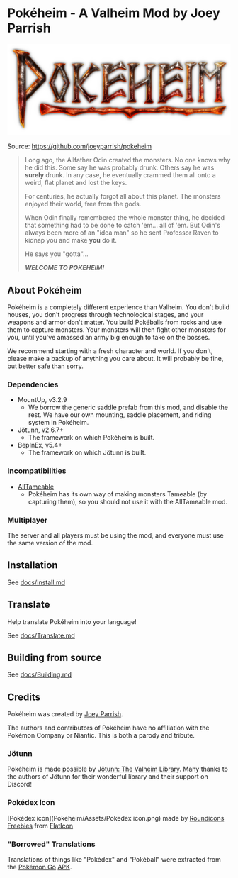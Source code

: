 # Pokéheim - A Valheim Mod by Joey Parrish

![Pokéheim Logo](Pokeheim/Assets/Logo.png)

Source: https://github.com/joeyparrish/pokeheim

> Long ago, the Allfather Odin created the monsters.  No one knows why he did
> this.  Some say he was probably drunk.  Others say he was **surely** drunk.
> In any case, he eventually crammed them all onto a weird, flat planet and
> lost the keys.
>
> For centuries, he actually forgot all about this planet.  The monsters
> enjoyed their world, free from the gods.
>
> When Odin finally remembered the whole monster thing, he decided that
> something had to be done to catch 'em...  all of 'em.  But Odin's always been
> more of an "idea man" so he sent Professor Raven to kidnap you and make
> **you** do it.
>
> He says you "gotta"...
>
> **_WELCOME TO POKEHEIM!_**


## About Pokéheim

Pokéheim is a completely different experience than Valheim.  You don't build
houses, you don't progress through technological stages, and your weapons and
armor don't matter.  You build Pokéballs from rocks and use them to capture
monsters.  Your monsters will then fight other monsters for you, until you've
amassed an army big enough to take on the bosses.

We recommend starting with a fresh character and world.  If you don't, please
make a backup of anything you care about.  It will probably be fine, but better
safe than sorry.


### Dependencies

 - MountUp, v3.2.9
   - We borrow the generic saddle prefab from this mod, and disable the rest.
     We have our own mounting, saddle placement, and riding system in Pokéheim.
 - Jötunn, v2.6.7+
   - The framework on which Pokéheim is built.
 - BepInEx, v5.4+
   - The framework on which Jötunn is built.


### Incompatibilities

 - [AllTameable](https://www.nexusmods.com/valheim/mods/478)
   - Pokéheim has its own way of making monsters Tameable (by capturing them),
     so you should not use it with the AllTameable mod.

### Multiplayer

The server and all players must be using the mod, and everyone must use the
same version of the mod.


## Installation

See [docs/Install.md](https://github.com/joeyparrish/pokeheim/docs/Install.md)


## Translate

Help translate Pokéheim into your language!

See [docs/Translate.md](https://github.com/joeyparrish/pokeheim/docs/Translate.md)


## Building from source

See [docs/Building.md](https://github.com/joeyparrish/pokeheim/docs/Building.md)


## Credits

Pokéheim was created by [Joey Parrish](https://joeyparrish.github.io/).

The authors and contributors of Pokéheim have no affiliation with the Pokémon
Company or Niantic.  This is both a parody and tribute.

### Jötunn

Pokéheim is made possible by
[Jötunn: The Valheim Library](https://valheim-modding.github.io/Jotunn/).
Many thanks to the authors of Jötunn for their wonderful library and their
support on Discord!

### Pokédex Icon

[Pokédex icon](Pokeheim/Assets/Pokedex icon.png) made by
[Roundicons Freebies](https://www.flaticon.com/authors/roundicons-freebies)
from [FlatIcon](https://www.flaticon.com/)

### "Borrowed" Translations

Translations of things like "Pokédex" and "Pokéball" were extracted from the
[Pokémon Go](https://pokemongolive.com/)
[APK](https://www.apkmirror.com/apk/niantic-inc/pokemon-go/).

